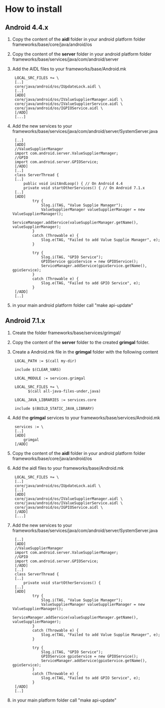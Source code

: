 # How to install

## Android 4.4.x

1. Copy the content of the **aidl** folder in your android platform folder frameworks/base/core/java/android/os

2. Copy the content of the **server** folder in your android platform folder frameworks/base/services/java/com/android/server

3. Add the AIDL files to your frameworks/base/Android.mk

		LOCAL_SRC_FILES += \
		[..]
		core/java/android/os/IUpdateLock.aidl \
		[..]
		[ADD]
		core/java/android/os/IValueSupplierManager.aidl \
		core/java/android/os/IValueSupplierService.aidl \
		core/java/android/os/IGPIOService.aidl \
		[/ADD]
		[...]

4. Add the new services to your frameworks/base/services/java/com/android/server/SystemServer.java

		[..]
		[ADD]
		//ValueSupplierManager
		import com.android.server.ValueSupplierManager;
		//GPIO
		import com.android.server.GPIOService;
		[/ADD]
		[..]
		class ServerThread {
		[..]
			public void initAndLoop() { // On Android 4.4
			private void startOtherServices() { // On Android 7.1.x
		[..]
		[ADD]
				try {
					Slog.i(TAG, "Value Supplie Manager");
					ValueSupplierManager valueSupplierManager = new ValueSupplierManager();
					ServiceManager.addService(valueSupplierManager.getName(), valueSupplierManager);
				}
				catch (Throwable e) {
					Slog.e(TAG, "Failed to add Value Supplie Manager", e);
				}

				try {
					Slog.i(TAG, "GPIO Service");
					GPIOService gpioService = new GPIOService();
					ServiceManager.addService(gpioService.getName(), gpioService);
				}
				catch (Throwable e) {
					Slog.e(TAG, "Failed to add GPIO Service", e);
				}
		[/ADD]
		[..]

5. in your main android platform folder call "make api-update"

## Android 7.1.x

1. Create the folder frameworks/base/services/grimgal/

2. Copy the content of the **server** folder to the created **grimgal** folder.

3. Create a Android.mk file in the **grimgal** folder with the following content

		LOCAL_PATH := $(call my-dir)

		include $(CLEAR_VARS)

		LOCAL_MODULE := services.grimgal

		LOCAL_SRC_FILES += \
			  $(call all-java-files-under,java)

		LOCAL_JAVA_LIBRARIES := services.core

		include $(BUILD_STATIC_JAVA_LIBRARY)

4. Add the **grimgal** services to your frameworks/base/services/Android.mk

		services := \
		[..]
		[ADD]
		    grimgal
		[/ADD]

5. Copy the content of the **aidl** folder in your android platform folder frameworks/base/core/java/android/os

6. Add the aidl files to your frameworks/base/Android.mk

		LOCAL_SRC_FILES += \
		[..]
		core/java/android/os/IUpdateLock.aidl \
		[..]
		[ADD]
		core/java/android/os/IValueSupplierManager.aidl \
		core/java/android/os/IValueSupplierService.aidl \
		core/java/android/os/IGPIOService.aidl \
		[/ADD]
		[...]

7. Add the new services to your frameworks/base/services/java/com/android/server/SystemServer.java

		[..]
		[ADD]
		//ValueSupplierManager
		import com.android.server.ValueSupplierManager;
		//GPIO
		import com.android.server.GPIOService;
		[/ADD]
		[..]
		class ServerThread {
		[..]
			private void startOtherServices() {
		[..]
		[ADD]
				try {
					Slog.i(TAG, "Value Supplie Manager");
					ValueSupplierManager valueSupplierManager = new ValueSupplierManager();
					ServiceManager.addService(valueSupplierManager.getName(), valueSupplierManager);
				}
				catch (Throwable e) {
					Slog.e(TAG, "Failed to add Value Supplie Manager", e);
				}

				try {
					Slog.i(TAG, "GPIO Service");
					GPIOService gpioService = new GPIOService();
					ServiceManager.addService(gpioService.getName(), gpioService);
				}
				catch (Throwable e) {
					Slog.e(TAG, "Failed to add GPIO Service", e);
				}
		[/ADD]
		[..]

8. in your main platform folder call "make api-update"
